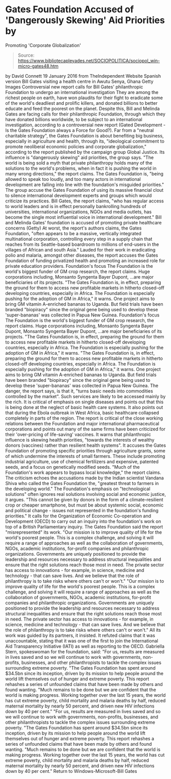 # Gates Foundation Accused of 'Dangerously Skewing' Aid Priorities by 
Promoting 'Corporate Globalization'

> Source: https://www.bibliotecapleyades.net/SOCIOPOLITICA/sociopol_win-micro-gates48.htm

by David Connett 19 January 2016
from TheIndependent Website
Spanish version
Bill Gates visiting a health centre
in Awutu Senya, Ghana
Getty Images
Controversial new report
calls for Bill Gates' philanthropic Foundation
to undergo an international investigation
They are among the richest people on earth, have won plaudits for their fight to eradicate some of the world's deadliest and prolific killers, and donated billions to better educate and feed the poorest on the planet. Despite this, Bill and Melinda Gates are facing calls for their philanthropic Foundation, through which they have donated billions worldwide, to be subject to an international investigation, according to a controversial new report (Gated Development - Is the Gates Foundation always a Force for Good?). Far from a "neutral charitable strategy", the Gates Foundation is about benefiting big business, especially in agriculture and health, through its,
"ideological commitment to promote neoliberal economic policies and corporate globalization," according to the report published by the campaign group Global Justice.
Its influence is "dangerously skewing" aid priorities, the group says.
"The world is being sold a myth that private philanthropy holds many of the solutions to the world's problems, when in fact it is pushing the world in many wrong directions," the report claims.
The Gates Foundation is,
"being allowed to speak too loudly, and too many actors in international development are falling into line with the foundation's misguided priorities."
The group accuse the Gates Foundation of using its massive financial clout to silence international development experts and groups which would criticize its practices. Bill Gates, the report claims,
"who has regular access to world leaders and is in effect personally bankrolling hundreds of universities, international organizations, NGOs and media outlets, has become the single most influential voice in international development."
Bill and Melinda Gates' foundation
is accused of promoting private healthcare concerns
(Getty)
At worst, the report's authors claims, the Gates Foundation,
"often appears to be a massive, vertically integrated multinational corporation, controlling every step in a supply chain that reaches from its Seattle-based boardroom to millions of end-users in the villages of African and south Asia."
Lauded for their work in eradicating polio and malaria, amongst other diseases, the report accuses the Gates Foundation of funding privatized health and promoting an increased role for private education providers.
Foundation's focus The Foundation is the world's biggest funder of GM crop research, the report claims. Huge corporations including, Monsanto Syngenta Bayer Dupont, ...are major beneficiaries of its projects. "The Gates Foundation is, in effect, preparing the ground for them to access new profitable markets in hitherto closed-off developing countries, especially in Africa. The Foundation is especially pushing for the adoption of GM in Africa," it warns. One project aims to bring GM vitamin A-enriched bananas to Uganda. But field trials have been branded "biopiracy" since the original gene being used to develop these 'super-bananas' was collected in Papua New Guinea.
Foundation's focus The Foundation is the world's biggest funder of GM crop research, the report claims.
Huge corporations including,
Monsanto Syngenta Bayer Dupont,
Monsanto
Syngenta
Bayer
Dupont,
...are major beneficiaries of its projects.
"The Gates Foundation is, in effect, preparing the ground for them to access new profitable markets in hitherto closed-off developing countries, especially in Africa. The Foundation is especially pushing for the adoption of GM in Africa," it warns.
"The Gates Foundation is, in effect, preparing the ground for them to access new profitable markets in hitherto closed-off developing countries, especially in Africa.
The Foundation is especially pushing for the adoption of GM in Africa," it warns.
One project aims to bring GM vitamin A-enriched bananas to Uganda.
But field trials have been branded "biopiracy" since the original gene being used to develop these 'super-bananas' was collected in Papua New Guinea.
The danger, the report says, is that it,
"turns basic needs into commodities controlled by the market".
Such services are likely to be accessed mainly by the rich.
It is critical of emphasis on single diseases and points out that this is being done at the neglect of basic health care systems. It also points out that during the Ebola outbreak in West Africa, basic healthcare collapsed completely in parts of the region. The report is critical of the close working relations between the Foundation and major international pharmaceutical corporations and points out many of the same firms have been criticized for their 'over-pricing of life-saving' vaccines.
It warns that philanthropic influence is skewing health priorities,
"towards the interests of wealthy donors (vaccines) rather than resilient health systems".
It accuses the Gates Foundation of promoting specific priorities through agriculture grants, some of which undermine the interests of small farmers.
These include promoting industrial agriculture, use of chemical fertilizers and expensive, patented seeds, and a focus on genetically modified seeds.
"Much of the Foundation's work appears to bypass local knowledge," the report claims.
The criticism echoes the accusations made by the Indian scientist Vandana Shiva who called the Gates Foundation the,
"greatest threat to farmers in the developing world."
The Foundation's emphasis on "technological solutions" often ignores real solutions involving social and economic justice, it argues.
"This cannot be given by donors in the form of a climate-resilient crop or cheaper smartphone, but must be about systemic social, economic and political change - issues not represented in the foundation's funding priorities."
It calls for the Organization of Economic Co-operation and Development (OECD) to carry out an inquiry into the foundation's work on top of a British Parliamentary inquiry. The Gates Foundation said the report "misrepresented" its work.
"Our mission is to improve quality of life for the world's poorest people. This is a complex challenge, and solving it will require a range of approaches as well as the collaboration of governments, NGOs, academic institutions, for-profit companies and philanthropic organizations. Governments are uniquely positioned to provide the leadership and resources necessary to address structural inequalities and ensure that the right solutions reach those most in need. The private sector has access to innovations - for example, in science, medicine and technology - that can save lives. And we believe that the role of philanthropy is to take risks where others can't or won't."
"Our mission is to improve quality of life for the world's poorest people.
This is a complex challenge, and solving it will require a range of approaches as well as the collaboration of governments, NGOs, academic institutions, for-profit companies and philanthropic organizations.
Governments are uniquely positioned to provide the leadership and resources necessary to address structural inequalities and ensure that the right solutions reach those most in need.
The private sector has access to innovations - for example, in science, medicine and technology - that can save lives. And we believe that the role of philanthropy is to take risks where others can't or won't."
All its work was guided by its partners, it insisted.
It refuted claims that it was unaccountable, stating that it was one of the first to join the International Aid Transparency Initiative (IATI) as well as reporting to the OECD. Gabriella Stern, spokeswoman for the foundation, said:
"For us, results are measured in lives saved and so we will continue to work with governments, non-profits, businesses, and other philanthropists to tackle the complex issues surrounding extreme poverty. "The Gates Foundation has spent around $34.5bn since its inception, driven by its mission to help people around the world lift themselves out of hunger and extreme poverty. This report rehashes a series of unfounded claims that have been made by others and found wanting. "Much remains to be done but we are confident that the world is making progress. Working together over the last 15 years, the world has cut extreme poverty, child mortality and malaria deaths by half, reduced maternal mortality by nearly 50 percent, and driven new HIV infections down by 40 per cent."
"For us, results are measured in lives saved and so we will continue to work with governments, non-profits, businesses, and other philanthropists to tackle the complex issues surrounding extreme poverty. "The Gates Foundation has spent around $34.5bn since its inception, driven by its mission to help people around the world lift themselves out of hunger and extreme poverty. This report rehashes a series of unfounded claims that have been made by others and found wanting. "Much remains to be done but we are confident that the world is making progress.
Working together over the last 15 years, the world has cut extreme poverty, child mortality and malaria deaths by half, reduced maternal mortality by nearly 50 percent, and driven new HIV infections down by 40 per cent."
Return to Windows-Microsoft-Bill Gates
